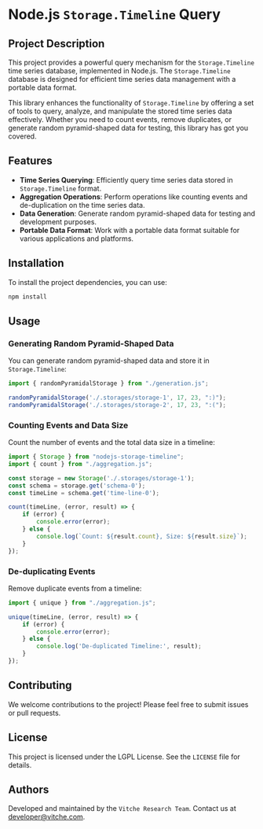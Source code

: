 # Node.js `Storage.Timeline` Query

## Project Description

This project provides a powerful query mechanism for the `Storage.Timeline` time series database, implemented in Node.js. The `Storage.Timeline` database is designed for efficient time series data management with a portable data format.

This library enhances the functionality of `Storage.Timeline` by offering a set of tools to query, analyze, and manipulate the stored time series data effectively. Whether you need to count events, remove duplicates, or generate random pyramid-shaped data for testing, this library has got you covered.

## Features

- **Time Series Querying**: Efficiently query time series data stored in `Storage.Timeline` format.
- **Aggregation Operations**: Perform operations like counting events and de-duplication on the time series data.
- **Data Generation**: Generate random pyramid-shaped data for testing and development purposes.
- **Portable Data Format**: Work with a portable data format suitable for various applications and platforms.

## Installation

To install the project dependencies, you can use:

```sh
npm install
```

## Usage

### Generating Random Pyramid-Shaped Data

You can generate random pyramid-shaped data and store it in `Storage.Timeline`:

```js
import { randomPyramidalStorage } from "./generation.js";

randomPyramidalStorage('./.storages/storage-1', 17, 23, ":)");
randomPyramidalStorage('./.storages/storage-2', 17, 23, ":(");
```

### Counting Events and Data Size

Count the number of events and the total data size in a timeline:

```js
import { Storage } from "nodejs-storage-timeline";
import { count } from "./aggregation.js";

const storage = new Storage('./.storages/storage-1');
const schema = storage.get('schema-0');
const timeLine = schema.get('time-line-0');

count(timeLine, (error, result) => {
    if (error) {
        console.error(error);
    } else {
        console.log(`Count: ${result.count}, Size: ${result.size}`);
    }
});
```

### De-duplicating Events

Remove duplicate events from a timeline:

```js
import { unique } from "./aggregation.js";

unique(timeLine, (error, result) => {
    if (error) {
        console.error(error);
    } else {
        console.log('De-duplicated Timeline:', result);
    }
});
```

## Contributing

We welcome contributions to the project! Please feel free to submit issues or pull requests.

## License

This project is licensed under the LGPL License. See the `LICENSE` file for details.

## Authors

Developed and maintained by the `Vitche Research Team`. Contact us at [developer@vitche.com](mailto:developer@vitche.com).


